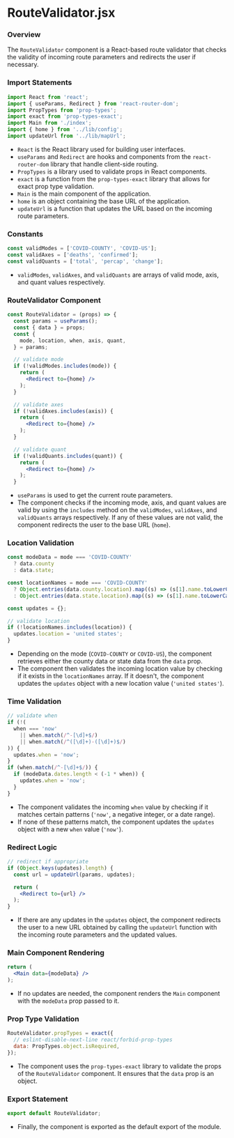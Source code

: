 **RouteValidator.jsx**
========================

### Overview

The `RouteValidator` component is a React-based route validator that checks the validity of incoming route parameters and redirects the user if necessary.

### Import Statements

```jsx
import React from 'react';
import { useParams, Redirect } from 'react-router-dom';
import PropTypes from 'prop-types';
import exact from 'prop-types-exact';
import Main from './index';
import { home } from '../lib/config';
import updateUrl from '../lib/mapUrl';
```

*   `React` is the React library used for building user interfaces.
*   `useParams` and `Redirect` are hooks and components from the `react-router-dom` library that handle client-side routing.
*   `PropTypes` is a library used to validate props in React components.
*   `exact` is a function from the `prop-types-exact` library that allows for exact prop type validation.
*   `Main` is the main component of the application.
*   `home` is an object containing the base URL of the application.
*   `updateUrl` is a function that updates the URL based on the incoming route parameters.

### Constants

```jsx
const validModes = ['COVID-COUNTY', 'COVID-US'];
const validAxes = ['deaths', 'confirmed'];
const validQuants = ['total', 'percap', 'change'];
```

*   `validModes`, `validAxes`, and `validQuants` are arrays of valid mode, axis, and quant values respectively.

### RouteValidator Component

```jsx
const RouteValidator = (props) => {
  const params = useParams();
  const { data } = props;
  const {
    mode, location, when, axis, quant,
  } = params;

  // validate mode
  if (!validModes.includes(mode)) {
    return (
      <Redirect to={home} />
    );
  }

  // validate axes
  if (!validAxes.includes(axis)) {
    return (
      <Redirect to={home} />
    );
  }

  // validate quant
  if (!validQuants.includes(quant)) {
    return (
      <Redirect to={home} />
    );
  }
```

*   `useParams` is used to get the current route parameters.
*   The component checks if the incoming mode, axis, and quant values are valid by using the `includes` method on the `validModes`, `validAxes`, and `validQuants` arrays respectively. If any of these values are not valid, the component redirects the user to the base URL (`home`).

### Location Validation

```jsx
const modeData = mode === 'COVID-COUNTY'
  ? data.county
  : data.state;

const locationNames = mode === 'COVID-COUNTY'
  ? Object.entries(data.county.location).map((s) => (s[1].name.toLowerCase()))
  : Object.entries(data.state.location).map((s) => (s[1].name.toLowerCase()));

const updates = {};

// validate location
if (!locationNames.includes(location)) {
  updates.location = 'united states';
}
```

*   Depending on the mode (`COVID-COUNTY` or `COVID-US`), the component retrieves either the county data or state data from the `data` prop.
*   The component then validates the incoming location value by checking if it exists in the `locationNames` array. If it doesn't, the component updates the `updates` object with a new location value (`'united states'`).

### Time Validation

```jsx
// validate when
if (!(
  when === 'now'
    || when.match(/^-[\d]+$/)
    || when.match(/^([\d]+)-([\d]+)$/)
)) {
  updates.when = 'now';
}
if (when.match(/^-[\d]+$/)) {
  if (modeData.dates.length < (-1 * when)) {
    updates.when = 'now';
  }
}
```

*   The component validates the incoming `when` value by checking if it matches certain patterns (`'now'`, a negative integer, or a date range).
*   If none of these patterns match, the component updates the `updates` object with a new `when` value (`'now'`).

### Redirect Logic

```jsx
// redirect if appropriate
if (Object.keys(updates).length) {
  const url = updateUrl(params, updates);

  return (
    <Redirect to={url} />
  );
}
```

*   If there are any updates in the `updates` object, the component redirects the user to a new URL obtained by calling the `updateUrl` function with the incoming route parameters and the updated values.

### Main Component Rendering

```jsx
return (
  <Main data={modeData} />
);
```

*   If no updates are needed, the component renders the `Main` component with the `modeData` prop passed to it.

### Prop Type Validation

```jsx
RouteValidator.propTypes = exact({
  // eslint-disable-next-line react/forbid-prop-types
  data: PropTypes.object.isRequired,
});
```

*   The component uses the `prop-types-exact` library to validate the props of the `RouteValidator` component. It ensures that the `data` prop is an object.

### Export Statement

```jsx
export default RouteValidator;
```

*   Finally, the component is exported as the default export of the module.